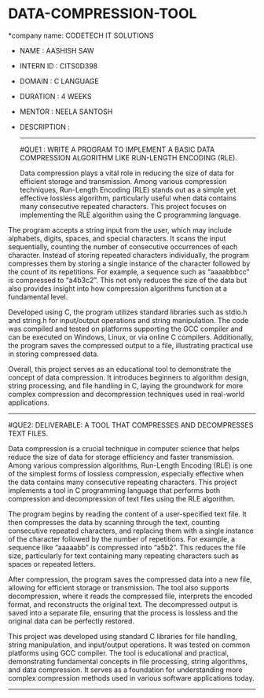 # DATA-COMPRESSION-TOOL

*company name: CODETECH IT SOLUTIONS 
* NAME : AASHISH SAW
* INTERN ID : CITS0D398
* DOMAIN : C LANGUAGE
* DURATION : 4 WEEKS
* MENTOR : NEELA SANTOSH 
* DESCRIPTION :

  ----------------------------------------------------------------------------------------------------------------------------------------------------------------------------------------------------------------

  #QUE1 : WRITE A PROGRAM TO IMPLEMENT A
BASIC DATA COMPRESSION
ALGORITHM LIKE RUN-LENGTH
ENCODING (RLE).

  Data compression plays a vital role in reducing the size of data for efficient storage and transmission. Among various compression techniques, Run-Length Encoding (RLE) stands out as a simple yet effective lossless algorithm, particularly useful when data contains many consecutive repeated characters. This project focuses on implementing the RLE algorithm using the C programming language.

The program accepts a string input from the user, which may include alphabets, digits, spaces, and special characters. It scans the input sequentially, counting the number of consecutive occurrences of each character. Instead of storing repeated characters individually, the program compresses them by storing a single instance of the character followed by the count of its repetitions. For example, a sequence such as “aaaabbbcc” is compressed to “a4b3c2”. This not only reduces the size of the data but also provides insight into how compression algorithms function at a fundamental level.

Developed using C, the program utilizes standard libraries such as stdio.h and string.h for input/output operations and string manipulation. The code was compiled and tested on platforms supporting the GCC compiler and can be executed on Windows, Linux, or via online C compilers. Additionally, the program saves the compressed output to a file, illustrating practical use in storing compressed data.

Overall, this project serves as an educational tool to demonstrate the concept of data compression. It introduces beginners to algorithm design, string processing, and file handling in C, laying the groundwork for more complex compression and decompression techniques used in real-world applications.

-------------------------------------------------------------------------------------------------------------------------------------------------------------------------------------------------------------------

#QUE2: DELIVERABLE: A TOOL THAT
COMPRESSES AND DECOMPRESSES
TEXT FILES.

Data compression is a crucial technique in computer science that helps reduce the size of data for storage efficiency and faster transmission. Among various compression algorithms, Run-Length Encoding (RLE) is one of the simplest forms of lossless compression, especially effective when the data contains many consecutive repeating characters. This project implements a tool in C programming language that performs both compression and decompression of text files using the RLE algorithm.

The program begins by reading the content of a user-specified text file. It then compresses the data by scanning through the text, counting consecutive repeated characters, and replacing them with a single instance of the character followed by the number of repetitions. For example, a sequence like “aaaaabb” is compressed into “a5b2”. This reduces the file size, particularly for text containing many repeating characters such as spaces or repeated letters.

After compression, the program saves the compressed data into a new file, allowing for efficient storage or transmission. The tool also supports decompression, where it reads the compressed file, interprets the encoded format, and reconstructs the original text. The decompressed output is saved into a separate file, ensuring that the process is lossless and the original data can be perfectly restored.

This project was developed using standard C libraries for file handling, string manipulation, and input/output operations. It was tested on common platforms using GCC compiler. The tool is educational and practical, demonstrating fundamental concepts in file processing, string algorithms, and data compression. It serves as a foundation for understanding more complex compression methods used in various software applications today.

---------------------------------------------------------------------------------------------------------------------------------------------------------------------------------------------------------------------
